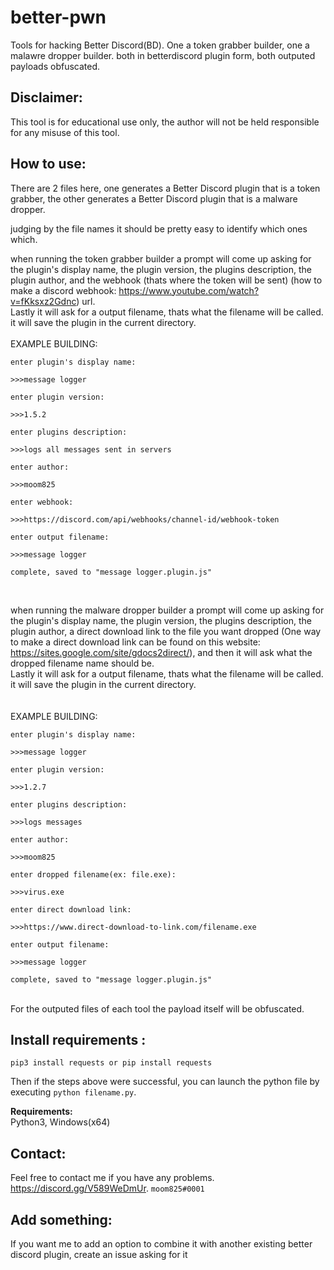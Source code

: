 # better-pwn

Tools for hacking Better Discord(BD). One a token grabber builder, one a malawre dropper builder. both in betterdiscord plugin form, both outputed payloads obfuscated.<br>

## **Disclaimer:**

This tool is for educational use only, the author will not be held responsible for any misuse of this tool.<br>

## **How to use:**
There are 2 files here, one generates a Better Discord plugin that is a token grabber, the other generates a Better Discord plugin that is a malware dropper.<br>

judging by the file names it should be pretty easy to identify which ones which.<br>

when running the token grabber builder a prompt will come up asking for the plugin's display name, the plugin version, the plugins description, the plugin author, and the webhook (thats where the token will be sent) (how to make a discord webhook: https://www.youtube.com/watch?v=fKksxz2Gdnc) url.<br>
Lastly it will ask for a output filename, thats what the filename will be called.<br>
it will save the plugin in the current directory.<br>
<br>
EXAMPLE BUILDING:
```
enter plugin's display name:

>>>message logger

enter plugin version:

>>>1.5.2

enter plugins description:

>>>logs all messages sent in servers

enter author:

>>>moom825

enter webhook: 

>>>https://discord.com/api/webhooks/channel-id/webhook-token

enter output filename: 

>>>message logger

complete, saved to "message logger.plugin.js"
```
<br>

when running the malware dropper builder a prompt will come up asking for the plugin's display name, the plugin version, the plugins description, the plugin author, a direct download link to the file you want dropped (One way to make a direct download link can be found on this website: https://sites.google.com/site/gdocs2direct/), and then it will ask what the dropped filename name should be.<br>
Lastly it will ask for a output filename, thats what the filename will be called.<br>
it will save the plugin in the current directory.<br>
<br>
<br>
EXAMPLE BUILDING:
```
enter plugin's display name: 

>>>message logger

enter plugin version: 

>>>1.2.7

enter plugins description: 

>>>logs messages

enter author: 

>>>moom825

enter dropped filename(ex: file.exe): 

>>>virus.exe

enter direct download link: 

>>>https://www.direct-download-to-link.com/filename.exe

enter output filename: 

>>>message logger

complete, saved to "message logger.plugin.js"
```
<br>
For the outputed files of each tool the payload itself will be obfuscated.

## **Install requirements** :
```
pip3 install requests or pip install requests
```
Then if the steps above were successful, you can launch the python file by executing ```python filename.py```.

**Requirements:**\
Python3, Windows(x64)

## **Contact:**
Feel free to contact me if you have any problems.
https://discord.gg/V589WeDmUr. ```moom825#0001```

## **Add something**:
If you want me to add an option to combine it with another existing better discord plugin, create an issue asking for it
